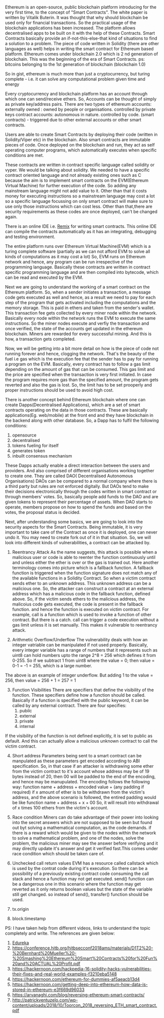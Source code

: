 Ethereum is an open-source, public blockchain platform introducing for the very first time, to the concept of "Smart Contracts". The white paper is written by Vitalik Buterin.
It was thought that why should blockchain be used only for financial transactions. So the practical usage of the blockchain applications has been increased.
The platform allows decentralised apps to be built on it with the help of these Contracts. Smart Contracts basically provide an if-not-this-else-that kind of situations to find a solution to a problem. 
The piece of code written in Solidity (there are other languages as well) helps in writing the smart contract for Ethereum based platform.
Ethereum comes under blockchain 2.0 which is 2 nd generation of blockchain. This was the beginning of the era of Smart Contracts. 
ps: bitcoins belonging to the 1st generation of blockchain (blockchain 1.0)

So in gist, ethereum is much more than just a cryptocurrency, but turing complete - i.e. it can solve any computational problem given time and energy

Every cryptocurrency and blockchain platform has an account through which one can send/receive ethers. So, Accounts can be thought of simply as private key/address pairs. 
There are two types of ethereum accounts:
externally owned : owned by people or organisations.
                   controlled by private keys
contract accounts: autonomous in nature. 
                   controlled by code. (smart contracts) - triggered due to other external accounts or other smart contracts.

Users are able to create Smart Contracts by deploying their code (written in Solidity/Viper etc) in the blockchain. 
Also smart contracts are immutable pieces of code. Once deployed on the blockchain and run, they act as self operating computer programs, which automatically executes when specific conditions are met. 

These contracts are written in contract specific language called solidity or vyper. We would be talking about solidity. 
We needed to have a specific contract oriented language and not already existing ones such as C because the aim is to implement smart contracts on the EVM(Ethereum Virtual Machine) for further execution of the code.
So adding any mainstream language might not add value to it. Other than that it costs money for executing instructions so a mainstream language may cost a lot so a specific language focussing on only smart contract will make sure to use only those instructions which can cost less.
Other than that,there are security requirements as these codes are once deployed, can't be changed again.

There is an online IDE i.e. [Remix](https://remix.ethereum.org) for writing smart contracts. This online IDE can compile the contracts automatically as it has an integrating, debugging and testing environment.

The entire platform runs over Ethereum Virtual Machine(EVM) which is a turing complete software (partially as we can not afford EVM to solve all kinds of computations as it may cost a lot)
So, EVM runs on Ethereum network and hence, any program can be run irrespective of the programming language.
Basically these contracts are written in contract specific programming language and are then compiled into bytecode, which can be read and executed by the EVM. 

Next we are going to understand the working of a smart contract on the Ethereum platform. So, when a sender initiates a transaction, a message code gets executed as well and hence,
as a result we need to pay for each step of the program that gets activated including the computations and the memory storage.
This is paid in ethers and taken from the sender's wallet.
This transaction fee gets collected by every miner node within the network. Basically every node within the network runs the EVM to execute the same instructions.
So the miner nodes execute and verfiy the transaction and once verified, the state of the accounts get updated in the ethereum blockchain. Miners are rewarded for every successful mining.
And this is how, a transaction gets completed. 

Now, we will be getting into a bit more detail on how is the piece of code not running forever and hence, clogging the network. 
That's the beauty of the fuel i.e gas which is the execution fee that the sender has to pay for running a program on the EVM. Basically, every contract has to follow
a gas limit depending on the amount of gas that can be consumed. This gas limit and the price are specified when the transaction is very first initiated.
In case the program requires more gas than the specified amount, the program gets reverted and also the gas is lost. So, the limit has to be set prooperly
and proper instructions should be used to avoid high cost.

There is another concept behind Ethereum blockchain where one can create Dapps(Decentralised Applications), 
which are a set of smart contracts operating on the data in those contracts.
These are basically applications(Eg. web/mobile) at the front end and they have blockchain in the backend along with other database. 
So, a Dapp has to fulfil the following conditions:
1. opensource
2. decentralised
3. tokens fueling for itself
4. generates token
5. inbuilt consensus mechanism

These Dapps actually enable a direct interaction between the users and providers. 
And also comprised of different organisations working together to create one. They are called DAO( Decentralised Autonomous Organisations)
DAOs can be compared to a normal company where there is a third party but rules are not enforced digitally. 
But DAOs tend to make their decisions electronically through the codes written in smart contract or through members' votes.
So, basically people add funds to the DAO and are given tokens to represent their percentage of assets. When DAO starts to operate, members
propose on how to spend the funds and based on the votes, the proposal status is decided. 

Next, after understanding some basics, we are going to look into the security aspects for the Smart Contracts. 
Being immutable, it is very important to take care of the Contract as once it is deployed, one can never undo it. 
You may need to create fork out of it in that situation.
So, we will look into different kinds of vulnerabilities, a contract can be attacked by. 

1. Reentrancy Attack
   As the name suggests, this attack is possible when a malicious user or code is able to reenter the function continuously until and      unless either the ether is over or the gas is trained out. Here another terminology comes into picture which is a fallback function.    A fallback function is triggered when the function signature does not match any of the available functions in a Solidity Contract. 
   So when a victim contract sends ether to an unknown address. This unknown address can be a malicious one. So, the attacker can       	construct a contract at an external address which has a malicious code in the fallback function, defined above. So, if the victim 		sends ethers to the malicious address, the malicoius code gets executed, the code is present in the fallback function. and hence the function is executed on victim contract. For example, call is a function which is used to invoke a function of other contract. But there is a catch. call can trigger a code execution without a gas limit unless it is set manually. This makes it vulnerable to reentrancy attack.

2. Arithmetic Overflow/Underflow
	The vulnerability deals with how an integer vatriable can be manipulated if not used properly. Basically, every integer variable has a range of numbers that it represents such as uint8 can hold numbers upto the range 2^8 = 256 which defines it from 0-255. So if we subtract 1 from uint8  where the value = 0; 
	then value = 0-1 
						 = -1 
						 = 255, which is a large number. 

The above is an example of integer underflow.
 But adding 1 to the value = 256, then
 value = 256 + 1
 			 = 257 
			 = 1


3. Function Visibilities
   There are specifiers that define the visibility of the function. These specifiers define how a function should be called. Basically if a function is specified with the public keyword, it can be called by any external contract. There are four specifies: 
   	1. pubilc
   	2. external
   	3. private
   	4. internal

If the visibility of the function is not defined explicitly, it is set to public as default. And this can actually allow a malicious unknown contract to call the victim contract. 
   
4. Short address
   Parameters being sent to a smart contract can be manpulated as these parameters get encoded according to ABI specification. So, in that case if an attacker is withdrawing some ether from the victim contract to it's account whose address may be of 19 bytes instead of 20, then 00 will be padded to the end of the encoding, and hence may be manupulated. 
   The encoding follows the following way:
   function name + address + encoded value + (any padding if required)
   if x amount of ether is to be withdrawn from the victim's address, and the above scenario is followed, the entired padding would be like  function name + address + x + 00
   So, it will result into withdrawal of x times 100 ethers from the victim's account.
5. Race condition
   Miners can do take advantage of their power into looking into the secret answers which are not supposed to be seen but found out byt solving a mathematical computation, as the code demands. if there is a reward which would be given to the nodes within the network to solve a mathematical problem, and one of the nodes, solve the problem, the malicious miner may see the answer before verifying and it may directly update it's answer and get it verified fast.This comes under race condition which should be taken care of.
6. Unchecked call return values
   EVM has a resource called callstack which is used by the contrat code during it's execution. So there can be a possibility of a previously existing contract code consuming the call stack and hence a function may not get executed. send() function can be a dangerous one in this scenario where the function may get reverted as it only returns boolean values but the state of the variable still get changed. so instead of send(), transfer() function should be used.
7. tx.origin

8. block.timestamp






PS: I have taken help from different videos, links to understand the topic completely and write. The references are given below:
1. [Edureka](https://www.youtube.com/watch?v=58yeu6HtzpM)
2. https://conference.hitb.org/hitbsecconf2018ams/materials/D1T2%20-%20Bernhard%20Mueller%20-%20Smashing%20Ethereum%20Smart%20Contracts%20for%20Fun%20and%20ACTUAL%20Profit.pdf
3. https://hackernoon.com/hackpedia-16-solidity-hacks-vulnerabilities-their-fixes-and-real-world-examples-f3210eba5148
4. https://hackernoon.com/ethereum-for-dummies-af5aeacb13d4
5. https://hackernoon.com/getting-deep-into-ethereum-how-data-is-stored-in-ethereum-e3f669d96033
6. https://arvanaghi.com/blog/reversing-ethereum-smart-contracts/
7. http://patrickventuzelo.com/wp-content/uploads/2018/10/Toorcon_2018_reversing_ETH_smart_contract.pdf
